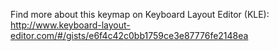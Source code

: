 Find more about this keymap on Keyboard Layout Editor (KLE): http://www.keyboard-layout-editor.com/#/gists/e6f4c42c0bb1759ce3e87776fe2148ea
